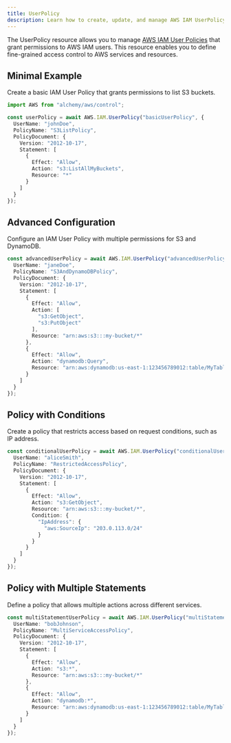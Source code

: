 ```yaml
---
title: UserPolicy
description: Learn how to create, update, and manage AWS IAM UserPolicys using Alchemy Cloud Control.
---
```



The UserPolicy resource allows you to manage [AWS IAM User Policies](https://docs.aws.amazon.com/iam/latest/userguide/) that grant permissions to AWS IAM users. This resource enables you to define fine-grained access control to AWS services and resources.

## Minimal Example

Create a basic IAM User Policy that grants permissions to list S3 buckets.

```ts
import AWS from "alchemy/aws/control";

const userPolicy = await AWS.IAM.UserPolicy("basicUserPolicy", {
  UserName: "johnDoe",
  PolicyName: "S3ListPolicy",
  PolicyDocument: {
    Version: "2012-10-17",
    Statement: [
      {
        Effect: "Allow",
        Action: "s3:ListAllMyBuckets",
        Resource: "*"
      }
    ]
  }
});
```

## Advanced Configuration

Configure an IAM User Policy with multiple permissions for S3 and DynamoDB.

```ts
const advancedUserPolicy = await AWS.IAM.UserPolicy("advancedUserPolicy", {
  UserName: "janeDoe",
  PolicyName: "S3AndDynamoDBPolicy",
  PolicyDocument: {
    Version: "2012-10-17",
    Statement: [
      {
        Effect: "Allow",
        Action: [
          "s3:GetObject",
          "s3:PutObject"
        ],
        Resource: "arn:aws:s3:::my-bucket/*"
      },
      {
        Effect: "Allow",
        Action: "dynamodb:Query",
        Resource: "arn:aws:dynamodb:us-east-1:123456789012:table/MyTable"
      }
    ]
  }
});
```

## Policy with Conditions

Create a policy that restricts access based on request conditions, such as IP address.

```ts
const conditionalUserPolicy = await AWS.IAM.UserPolicy("conditionalUserPolicy", {
  UserName: "aliceSmith",
  PolicyName: "RestrictedAccessPolicy",
  PolicyDocument: {
    Version: "2012-10-17",
    Statement: [
      {
        Effect: "Allow",
        Action: "s3:GetObject",
        Resource: "arn:aws:s3:::my-bucket/*",
        Condition: {
          "IpAddress": {
            "aws:SourceIp": "203.0.113.0/24"
          }
        }
      }
    ]
  }
});
```

## Policy with Multiple Statements

Define a policy that allows multiple actions across different services.

```ts
const multiStatementUserPolicy = await AWS.IAM.UserPolicy("multiStatementUserPolicy", {
  UserName: "bobJohnson",
  PolicyName: "MultiServiceAccessPolicy",
  PolicyDocument: {
    Version: "2012-10-17",
    Statement: [
      {
        Effect: "Allow",
        Action: "s3:*",
        Resource: "arn:aws:s3:::my-bucket/*"
      },
      {
        Effect: "Allow",
        Action: "dynamodb:*",
        Resource: "arn:aws:dynamodb:us-east-1:123456789012:table/MyTable"
      }
    ]
  }
});
```

